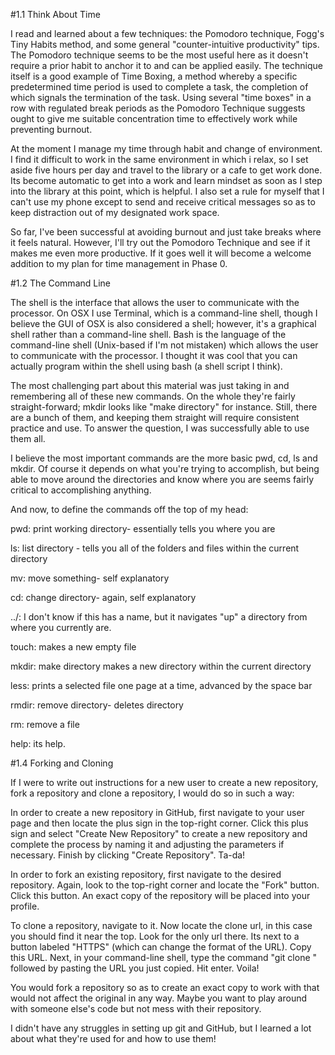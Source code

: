 #1.1 Think About Time

I read and learned about a few techniques: the Pomodoro technique, Fogg's Tiny Habits method, and some general "counter-intuitive productivity" tips. The Pomodoro technique seems to be the most useful here as it doesn't require a prior habit to anchor it to and can be applied easily. The technique itself is a good example of Time Boxing, a method whereby a specific predetermined time period is used to complete a task, the completion of which signals the termination of the task. Using several "time boxes" in a row with regulated break periods as the Pomodoro Technique suggests ought to give me suitable concentration time to effectively work while preventing burnout.

At the moment I manage my time through habit and change of environment. I find it difficult to work in the same environment in which i relax, so I set aside five hours per day and travel to the library or a cafe to get work done. Its become automatic to get into a work and learn mindset as soon as I step into the library at this point, which is helpful. I also set a rule for myself that I can't use my phone except to send and receive critical messages so as to keep distraction out of my designated work space.

So far, I've been successful at avoiding burnout and just take breaks where it feels natural. However, I'll try out the Pomodoro Technique and see if it makes me even more productive. If it goes well it will become a welcome addition to my plan for time management in Phase 0.

#1.2 The Command Line

The shell is the interface that allows the user to communicate with the processor. On OSX I use Terminal, which is a command-line shell, though I believe the GUI of OSX is also considered a shell; however, it's a graphical shell rather than a command-line shell. Bash is the language of the command-line shell (Unix-based if I'm not mistaken) which allows the user to communicate with the processor. I thought it was cool that you can actually program within the shell using bash (a shell script I think).

The most challenging part about this material was just taking in and remembering all of these new commands. On the whole they're fairly straight-forward; mkdir looks like "make directory" for instance. Still, there are a bunch of them, and keeping them straight will require consistent practice and use. To answer the question, I was successfully able to use them all.

I believe the most important commands are the more basic pwd, cd, ls and mkdir. Of course it depends on what you're trying to accomplish, but being able to move around the directories and know where you are seems fairly critical to accomplishing anything.

And now, to define the commands off the top of my head:

pwd: print working directory- essentially tells you where you are

ls: list directory - tells you all of the folders and files within the current directory

mv: move something- self explanatory

cd: change directory- again, self explanatory

../: I don't know if this has a name, but it navigates "up" a directory from where you currently are.

touch: makes a new empty file

mkdir: make directory makes a new directory within the current directory

less: prints a selected file one page at a time, advanced by the space bar

rmdir: remove directory- deletes directory

rm: remove a file

help: its help.

#1.4 Forking and Cloning

If I were to write out instructions for a new user to create a new repository, fork a repository and clone a repository, I would do so in such a way:

In order to create a new repository in GitHub, first navigate to your user page and then locate the plus sign in the top-right corner. Click this plus sign and select "Create New Repository" to create a new repository and complete the process by naming it and adjusting the parameters if necessary. Finish by clicking "Create Repository". Ta-da!

In order to fork an existing repository, first navigate to the desired repository. Again, look to the top-right corner and locate the "Fork" button. Click this button. An exact copy of the repository will be placed into your profile.

To clone a repository, navigate to it. Now locate the clone url, in this case you should find it near the top. Look for the only url there. Its next to a button labeled "HTTPS" (which can change the format of the URL). Copy this URL. Next, in your command-line shell, type the command "git clone " followed by pasting the URL you just copied. Hit enter. Voila!

You would fork a repository so as to create an exact copy to work with that would not affect the original in any way. Maybe you want to play around with someone else's code but not mess with their repository.

I didn't have any struggles in setting up git and GitHub, but I learned a lot about what they're used for and how to use them!